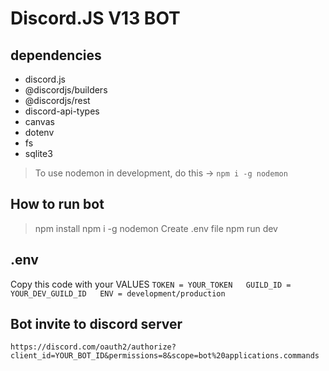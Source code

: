 # Discord.JS V13 BOT

## dependencies

- discord.js
- @discordjs/builders
- @discordjs/rest
- discord-api-types
- canvas
- dotenv
- fs
- sqlite3

> To use nodemon in development, do this -> ``npm i -g nodemon``

## How to run bot
> npm install
> npm i -g nodemon
> Create .env file
> npm run dev

## .env

Copy this code with your VALUES
``
TOKEN = YOUR_TOKEN  
GUILD_ID = YOUR_DEV_GUILD_ID  
ENV = development/production
``

## Bot invite to discord server
``https://discord.com/oauth2/authorize?client_id=YOUR_BOT_ID&permissions=8&scope=bot%20applications.commands``